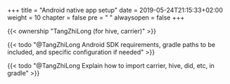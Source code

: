 +++
title = "Android native app setup"
date = 2019-05-24T21:15:33+02:00
weight = 10
chapter = false
pre = "<i class='fa ela-page'></i> "
alwaysopen = false
+++ 

{{< ownership "TangZhiLong (for hive, carrier)" >}}


{{< todo "@TangZhiLong Android SDK requirements, gradle paths to be included, and specific configuration if needed" >}}

{{< todo "@TangZhiLong Explain how to import carrier, hive, did, etc, in gradle" >}}
